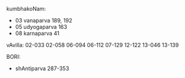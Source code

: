 kumbhakoNam:
- 03 vanaparva 189, 192
- 05 udyogaparva 163
- 08 karnaparva 41

vAvilla:
02-033 02-058 06-094 06-112 07-129 12-122 13-046 13-139

BORI:
- shAntiparva 287-353